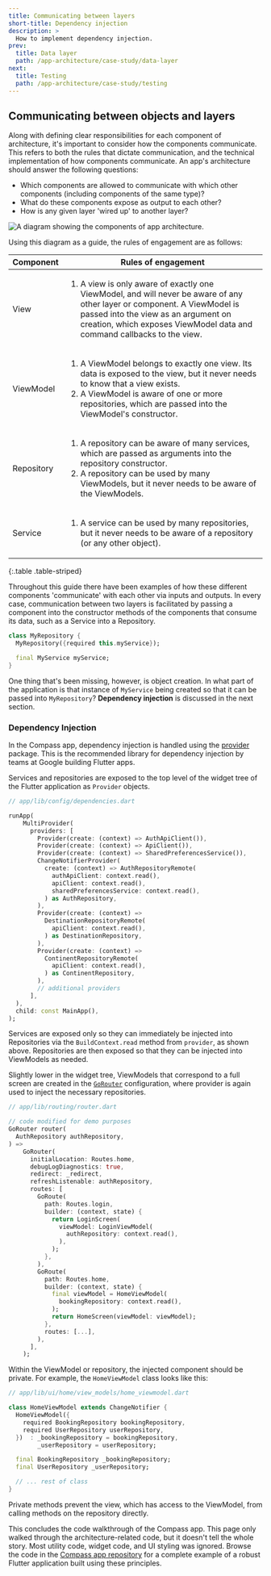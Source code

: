 ```yaml
---
title: Communicating between layers
short-title: Dependency injection
description: >
  How to implement dependency injection.
prev: 
  title: Data layer
  path: /app-architecture/case-study/data-layer
next:
  title: Testing
  path: /app-architecture/case-study/testing
---
```


## Communicating between objects and layers

Along with defining clear responsibilities for each component of architecture,
it's important to consider how the components communicate. 
This refers to both the rules that dictate communication, 
and the technical implementation of how components communicate. 
An app's architecture should answer the following questions:

* Which components are allowed to communicate with which other components
  (including components of the same type)?
* What do these components expose as output to each other?
* How is any given layer 'wired up' to another layer?

<img src='/assets/images/docs/app-architecture/guide/feature-architecture-simplified.png'
alt="A diagram showing the components of app architecture.">

Using this diagram as a guide, the rules of engagement are as follows:

| Component  | Rules of engagement                                                                                                                                                                                                                                        |
|------------|------------------------------------------------------------------------------------------------------------------------------------------------------------------------------------------------------------------------------------------------------------|
| View       | <ol><li> A view is only aware of exactly one ViewModel, and will never be aware of any other layer or component. A ViewModel is passed into the view as an argument on creation, which exposes ViewModel data and command callbacks to the view. </li></ul> |
| ViewModel  | <ol><li>A ViewModel belongs to exactly one view. Its data is exposed to the view, but it never needs to know that a view exists.</li><li>A ViewModel is aware of one or more repositories, which are passed into the ViewModel's constructor.</li></ul>    |
| Repository | <ol><li>A repository can be aware of many services, which are passed as arguments into the repository constructor.</li><li>A repository can be used by many ViewModels, but it never needs to be aware of the ViewModels.</li></ol>                        |
| Service    | <ol><li>A service can be used by many repositories, but it never needs to be aware of a repository (or any other object).</li></ol>                                                                                                                        |

{:.table .table-striped}

Throughout this guide there have been examples of how 
these different components 'communicate' with each other via inputs and outputs. 
In every case, communication between two layers is facilitated by passing 
a component into the constructor methods of the components that 
consume its data, such as a Service into a Repository.

```dart
class MyRepository {
  MyRepository({required this.myService});

  final MyService myService;
}
```

One thing that's been missing, however, is object creation. In what part of the
application is that instance of `MyService` being created so that it can be
passed into `MyRepository`? **Dependency injection** is discussed in
the next section.

### Dependency Injection

In the Compass app, dependency injection is handled using
the [provider](https://pub.dev/packages/provider) package. 
This is the recommended library for dependency injection by 
teams at Google building Flutter apps.

Services and repositories are exposed to the top level of the widget tree of
the Flutter application as `Provider` objects.

```dart
// app/lib/config/dependencies.dart

runApp(
    MultiProvider(
      providers: [
        Provider(create: (context) => AuthApiClient()),
        Provider(create: (context) => ApiClient()),
        Provider(create: (context) => SharedPreferencesService()),
        ChangeNotifierProvider(
          create: (context) => AuthRepositoryRemote(
            authApiClient: context.read(),
            apiClient: context.read(),
            sharedPreferencesService: context.read(),
          ) as AuthRepository,
        ),
        Provider(create: (context) => 
          DestinationRepositoryRemote(
            apiClient: context.read(),
          ) as DestinationRepository,
        ),
        Provider(create: (context) => 
          ContinentRepositoryRemote(
            apiClient: context.read(),
          ) as ContinentRepository,
        ),
        // additional providers
      ],
  ),
  child: const MainApp(),
);
```

Services are exposed only so they can immediately be 
injected into Repositories via the `BuildContext.read` method from `provider`, 
as shown above. Repositories are then exposed so that they 
can be injected into ViewModels as needed.

Slightly lower in the widget tree, 
ViewModels that correspond to a full screen are created in 
the [`GoRouter`][] configuration, 
where provider is again used to inject the necessary repositories.

```dart
// app/lib/routing/router.dart

// code modified for demo purposes
GoRouter router(
  AuthRepository authRepository,
) =>
    GoRouter(
      initialLocation: Routes.home,
      debugLogDiagnostics: true,
      redirect: _redirect,
      refreshListenable: authRepository,
      routes: [
        GoRoute(
          path: Routes.login,
          builder: (context, state) {
            return LoginScreen(
              viewModel: LoginViewModel(
                authRepository: context.read(),
              ),
            );
          },
        ),
        GoRoute(
          path: Routes.home,
          builder: (context, state) {
            final viewModel = HomeViewModel(
              bookingRepository: context.read(),
            );
            return HomeScreen(viewModel: viewModel);
          },
          routes: [...],
        ),
      ],
    );

```

Within the ViewModel or repository, the injected component should be private.
For example, the `HomeViewModel` class looks like this:

```dart
// app/lib/ui/home/view_models/home_viewmodel.dart

class HomeViewModel extends ChangeNotifier {
  HomeViewModel({
    required BookingRepository bookingRepository,
    required UserRepository userRepository,
  })  : _bookingRepository = bookingRepository,
        _userRepository = userRepository;

  final BookingRepository _bookingRepository;
  final UserRepository _userRepository;

  // ... rest of class
}

```

Private methods prevent the view, which has access to the ViewModel, from
calling methods on the repository directly.

This concludes the code walkthrough of the Compass app. This page only walked
through the architecture-related code, but it doesn't tell the whole story. Most
utility code, widget code, and UI styling was ignored. Browse the code in
the [Compass app repository](https://github.com/flutter/samples/) for a complete
example of a robust Flutter application built using these principles.

[provider]: https://pub.dev/packages/provider
[`GoRouter`]: (https://pub.dev/packages/go_router)
[Compass app repository]: https://github.com/flutter/samples/tree/main/compass_app
